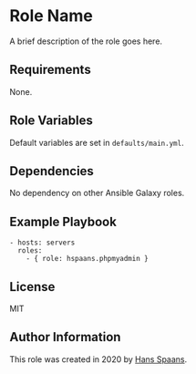 # Role Name

A brief description of the role goes here.

## Requirements

None.

## Role Variables

Default variables are set in `defaults/main.yml`.

## Dependencies

No dependency on other Ansible Galaxy roles.

## Example Playbook

    - hosts: servers
      roles:
        - { role: hspaans.phpmyadmin }

## License

MIT

## Author Information

This role was created in 2020 by [Hans Spaans](https://github.com/hspaans).
